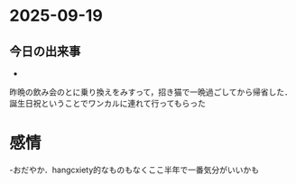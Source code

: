 # 2025-09-19

## 今日の出来事
-
 昨晩の飲み会のとに乗り換えをみすって，招き猫で一晩過ごしてから帰省した．誕生日祝ということでワンカルに連れて行ってもらった

# 感情
-おだやか．hangcxiety的なものもなくここ半年で一番気分がいいかも